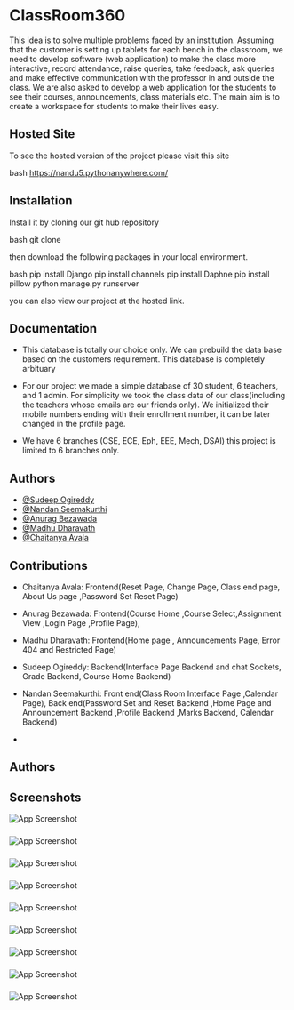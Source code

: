 # ClassRoom360

This idea is to solve multiple problems faced by an institution. Assuming that the customer is setting up tablets for each bench in the classroom, we need to develop software (web application) to make the class more interactive, record attendance, raise queries, take feedback, ask queries and make effective communication with the professor in and outside the class. We are also asked to develop a web application for the students to see their courses, announcements, class materials etc. The main aim is to create a workspace for students to make their lives easy. 

## Hosted Site

To see the hosted version of the project please visit this site

bash
  https://nandu5.pythonanywhere.com/



## Installation

Install it by cloning our git hub repository

bash
  git clone 

then download the following packages in your local environment.

bash
pip install Django
pip install channels
pip install Daphne
pip install pillow
python manage.py runserver

you can also view our project at the hosted link.


## Documentation

-	This database is totally our choice only. We can prebuild the data base based on the customers requirement. This database is completely arbituary

- 	For our project we made a simple database of 30 student, 6 teachers, and 1 admin. For simplicity we took the class data of our class(including the teachers whose emails are our friends only). We initialized their mobile numbers ending with their enrollment number, it can be later changed in the profile page.

- We have 6 branches (CSE, ECE, Eph, EEE, Mech, DSAI) this project is limited to 6 branches only.


## Authors

- [@Sudeep Ogireddy](https://github.com/sudeepreddy999)
- [@Nandan Seemakurthi](https://github.com/Nandu-25)
- [@Anurag Bezawada](https://github.com/Anurag154504)
- [@Madhu Dharavath](https://github.com/Madhudharavath)
- [@Chaitanya Avala](https://github.com/avalachaitanya2004)




## Contributions
- Chaitanya Avala: Frontend(Reset Page, Change Page, Class end page, About Us page ,Password Set Reset Page)

- Anurag Bezawada: Frontend(Course Home ,Course Select,Assignment View ,Login Page ,Profile Page),

- Madhu Dharavath: Frontend(Home page , Announcements Page, Error 404 and Restricted Page)

- Sudeep Ogireddy: Backend(Interface Page Backend and chat Sockets, Grade Backend, Course Home Backend)

- Nandan Seemakurthi: Front end(Class Room Interface Page ,Calendar Page), Back end(Password Set and Reset Backend ,Home Page and Announcement Backend ,Profile Backend ,Marks Backend, Calendar Backend)
- 
## Authors


## Screenshots
![App Screenshot](https://i.ibb.co/DMz03Qs/Screenshot-2023-11-07-154830.png)
###
![App Screenshot](https://i.ibb.co/10kBTJZ/Screenshot-2023-11-07-185050.png)
###
![App Screenshot](https://i.ibb.co/gDb4GpY/Screenshot-2023-11-07-185305.png)
###
![App Screenshot](https://i.ibb.co/Bw2Tb3P/Screenshot-2023-11-07-185819.png)
###
![App Screenshot](https://i.ibb.co/LtjszbW/Screenshot-2023-11-07-191630.png)
###
![App Screenshot](https://i.ibb.co/6Rt9tMS/Screenshot-2023-11-07-192449.png)
###
![App Screenshot](https://i.ibb.co/hsDPGBC/Screenshot-2023-11-07-193431.png)
###
![App Screenshot](https://i.ibb.co/vzNjCWm/Screenshot-2023-11-07-210032.png)
###
![App Screenshot](https://i.ibb.co/nsXcVy0/Screenshot-2023-11-07-210614.png)
###
